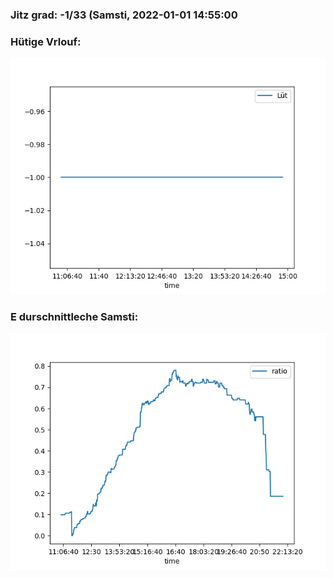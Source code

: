 ### Jitz grad: -1/33 (Samsti, 2022-01-01 14:55:00

### Hütige Vrlouf:
![Graph](Today.png)

### E durschnittleche Samsti:
![Graph](Samsti.png)